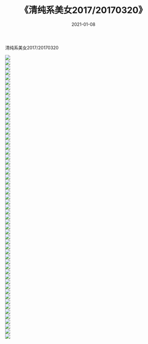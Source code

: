 ﻿---
layout: post
title:  《清纯系美女2017/20170320》
date:   2021-01-08
img: http://img.660000.xyz/Sharelink/清纯系美女/2017/20170320/000.jpg
categories: [美女, 清纯, 唯美]
---

清纯系美女2017/20170320

 ![](http://img.660000.xyz/Sharelink/清纯系美女/2017/20170320/001.png) <br>![](http://img.660000.xyz/Sharelink/清纯系美女/2017/20170320/002.png) <br>![](http://img.660000.xyz/Sharelink/清纯系美女/2017/20170320/003.png) <br>![](http://img.660000.xyz/Sharelink/清纯系美女/2017/20170320/004.png) <br>![](http://img.660000.xyz/Sharelink/清纯系美女/2017/20170320/005.png) <br>![](http://img.660000.xyz/Sharelink/清纯系美女/2017/20170320/006.png) <br>![](http://img.660000.xyz/Sharelink/清纯系美女/2017/20170320/007.png) <br>![](http://img.660000.xyz/Sharelink/清纯系美女/2017/20170320/008.png) <br>![](http://img.660000.xyz/Sharelink/清纯系美女/2017/20170320/009.png) <br>![](http://img.660000.xyz/Sharelink/清纯系美女/2017/20170320/010.png) <br>![](http://img.660000.xyz/Sharelink/清纯系美女/2017/20170320/011.png) <br>![](http://img.660000.xyz/Sharelink/清纯系美女/2017/20170320/012.png) <br>![](http://img.660000.xyz/Sharelink/清纯系美女/2017/20170320/013.png) <br>![](http://img.660000.xyz/Sharelink/清纯系美女/2017/20170320/014.png) <br>![](http://img.660000.xyz/Sharelink/清纯系美女/2017/20170320/015.png) <br>![](http://img.660000.xyz/Sharelink/清纯系美女/2017/20170320/016.png) <br>![](http://img.660000.xyz/Sharelink/清纯系美女/2017/20170320/017.png) <br>![](http://img.660000.xyz/Sharelink/清纯系美女/2017/20170320/018.png) <br>![](http://img.660000.xyz/Sharelink/清纯系美女/2017/20170320/019.png) <br>![](http://img.660000.xyz/Sharelink/清纯系美女/2017/20170320/020.png) <br>![](http://img.660000.xyz/Sharelink/清纯系美女/2017/20170320/021.png) <br>![](http://img.660000.xyz/Sharelink/清纯系美女/2017/20170320/022.png) <br>![](http://img.660000.xyz/Sharelink/清纯系美女/2017/20170320/023.png) <br>![](http://img.660000.xyz/Sharelink/清纯系美女/2017/20170320/024.png) <br>![](http://img.660000.xyz/Sharelink/清纯系美女/2017/20170320/025.png) <br>![](http://img.660000.xyz/Sharelink/清纯系美女/2017/20170320/026.png) <br>![](http://img.660000.xyz/Sharelink/清纯系美女/2017/20170320/027.png) <br>![](http://img.660000.xyz/Sharelink/清纯系美女/2017/20170320/028.png) <br>![](http://img.660000.xyz/Sharelink/清纯系美女/2017/20170320/029.png) <br>![](http://img.660000.xyz/Sharelink/清纯系美女/2017/20170320/030.png) <br>![](http://img.660000.xyz/Sharelink/清纯系美女/2017/20170320/031.png) <br>![](http://img.660000.xyz/Sharelink/清纯系美女/2017/20170320/032.png) <br>![](http://img.660000.xyz/Sharelink/清纯系美女/2017/20170320/033.png) <br>![](http://img.660000.xyz/Sharelink/清纯系美女/2017/20170320/034.png) <br>![](http://img.660000.xyz/Sharelink/清纯系美女/2017/20170320/035.png) <br>![](http://img.660000.xyz/Sharelink/清纯系美女/2017/20170320/036.png) <br>![](http://img.660000.xyz/Sharelink/清纯系美女/2017/20170320/037.png) <br>![](http://img.660000.xyz/Sharelink/清纯系美女/2017/20170320/038.png) <br>![](http://img.660000.xyz/Sharelink/清纯系美女/2017/20170320/039.png) <br>![](http://img.660000.xyz/Sharelink/清纯系美女/2017/20170320/040.png) <br>![](http://img.660000.xyz/Sharelink/清纯系美女/2017/20170320/041.png) <br>![](http://img.660000.xyz/Sharelink/清纯系美女/2017/20170320/042.png) <br>![](http://img.660000.xyz/Sharelink/清纯系美女/2017/20170320/043.png) <br>![](http://img.660000.xyz/Sharelink/清纯系美女/2017/20170320/044.png) <br>![](http://img.660000.xyz/Sharelink/清纯系美女/2017/20170320/045.png) <br>![](http://img.660000.xyz/Sharelink/清纯系美女/2017/20170320/046.png) <br>![](http://img.660000.xyz/Sharelink/清纯系美女/2017/20170320/047.png) <br>![](http://img.660000.xyz/Sharelink/清纯系美女/2017/20170320/048.png) <br>![](http://img.660000.xyz/Sharelink/清纯系美女/2017/20170320/049.png) <br>![](http://img.660000.xyz/Sharelink/清纯系美女/2017/20170320/050.png) <br>![](http://img.660000.xyz/Sharelink/清纯系美女/2017/20170320/051.png) <br>![](http://img.660000.xyz/Sharelink/清纯系美女/2017/20170320/052.png) <br>![](http://img.660000.xyz/Sharelink/清纯系美女/2017/20170320/053.png) <br>![](http://img.660000.xyz/Sharelink/清纯系美女/2017/20170320/054.png) <br>![](http://img.660000.xyz/Sharelink/清纯系美女/2017/20170320/055.png) <br>![](http://img.660000.xyz/Sharelink/清纯系美女/2017/20170320/056.png) <br>![](http://img.660000.xyz/Sharelink/清纯系美女/2017/20170320/057.png) <br>